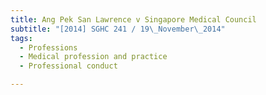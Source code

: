 ```yaml
---
title: Ang Pek San Lawrence v Singapore Medical Council 
subtitle: "[2014] SGHC 241 / 19\_November\_2014"
tags:
  - Professions
  - Medical profession and practice
  - Professional conduct

---
```


